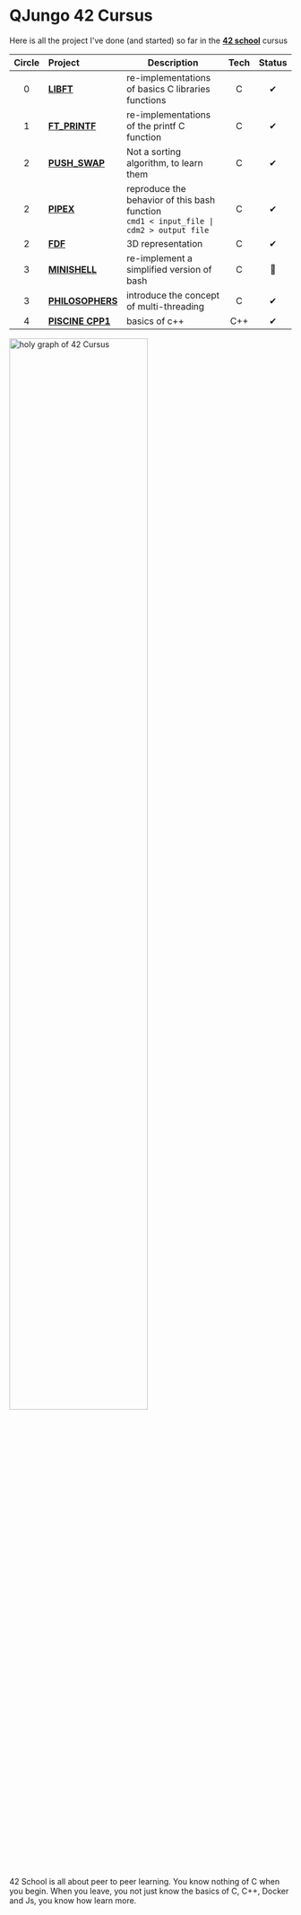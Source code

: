 # QJungo 42 Cursus
Here is all the project I've done (and started) so far in the [**42 school**](https://42lausanne.ch/) cursus



| Circle | Project                                                                             | Description                                                                               | Tech | Status |
|:------:|:------------------------------------------------------------------------------------|-------------------------------------------------------------------------------------------|:----:|:------:|
|   0   | [**LIBFT**](https://github.com/QJungo-42Cursus/libft)                               | re-implementations of basics C libraries functions                                        |  C   |   ✔    |
|   1   | [**FT_PRINTF**](https://github.com/QJungo-42Cursus/libft/tree/master/prt/ft_printf) | re-implementations of the printf C function                                               |  C   |   ✔    |
|   2   | [**PUSH_SWAP**](https://github.com/QJungo-42Cursus/push_swap)                       | Not a sorting algorithm, to learn them                                                    |  C   |   ✔    |
|   2   | [**PIPEX**](https://github.com/QJungo-42Cursus/pipex)                               | reproduce the behavior of this bash function <br/>`cmd1 < input_file \| cdm2 > output file` |  C   |   ✔    |
|   2   | [**FDF**](https://github.com/QJungo-42Cursus/fdf)                                   | 3D representation                                                                         |  C   |   ✔    |
|   3   | [**MINISHELL**](https://github.com/JungoQuentin/minishell)                          | re-implement a simplified version of bash                                                 |  C   |   📌   |
|   3   | [**PHILOSOPHERS**](https://github.com/QJungo-42Cursus/philosophers)                 | introduce the concept of multi-threading                                                  |  C   |   ✔   |
|   4   | [**PISCINE CPP1**](https://github.com/QJungo-42Cursus/cpp)                           | basics of c++                                                                             | C++  |   ✔   |

<img alt="holy graph of 42 Cursus" src="https://github.com/QJungo-42Cursus/.github/blob/main/profile/little_holy_graph.png" width="70%"/>

42 School is all about peer to peer learning. You know nothing of C when you begin.
When you leave, you not just know the basics of C, C++, Docker and Js, you know how learn more.

<!--
TODO article sur 42 s'ils ne connaissent

TODO add
|   01   | [**GET_NEXT_LINE**](https://github.com/QJungo-42Cursus/libft/blob/master/get_next_line.c) |  C   |   ✔    |
-->
